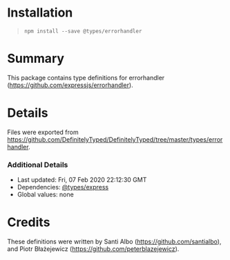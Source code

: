 # Installation
> `npm install --save @types/errorhandler`

# Summary
This package contains type definitions for errorhandler (https://github.com/expressjs/errorhandler).

# Details
Files were exported from https://github.com/DefinitelyTyped/DefinitelyTyped/tree/master/types/errorhandler.

### Additional Details
 * Last updated: Fri, 07 Feb 2020 22:12:30 GMT
 * Dependencies: [@types/express](https://npmjs.com/package/@types/express)
 * Global values: none

# Credits
These definitions were written by Santi Albo (https://github.com/santialbo), and Piotr Błażejewicz (https://github.com/peterblazejewicz).

